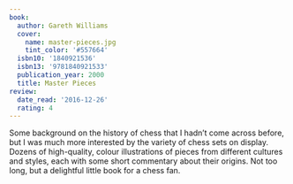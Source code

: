 ```yaml
---
book:
  author: Gareth Williams
  cover:
    name: master-pieces.jpg
    tint_color: '#557664'
  isbn10: '1840921536'
  isbn13: '9781840921533'
  publication_year: 2000
  title: Master Pieces
review:
  date_read: '2016-12-26'
  rating: 4
---
```


Some background on the history of chess that I hadn’t come across before, but I was much more interested by the variety of chess sets on display. Dozens of high-quality, colour illustrations of pieces from different cultures and styles, each with some short commentary about their origins. Not too long, but a delightful little book for a chess fan.